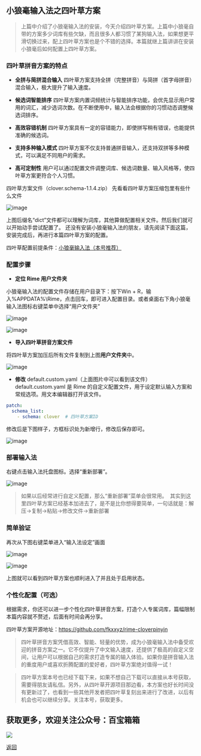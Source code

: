 ## 小狼毫输入法之四叶草方案

>上篇中介绍了小狼毫输入法的安装，今天介绍四叶草方案。上篇中小狼毫自带的方案多少词库有些欠缺，而且很多人都习惯了某狗输入法，如果想更平滑切换过来，配上四叶草方案也是个不错的选择。本篇就继上篇讲讲在安装小狼毫后如何配置上四叶草方案。

### 四叶草拼音方案的特点

*   **全拼与简拼混合输入**
四叶草方案支持全拼（完整拼音）与简拼（首字母拼音）混合输入，极大提升了输入速度。

*   **候选词智能排序**
四叶草方案内置词频统计与智能排序功能，会优先显示用户常用的词汇，减少选词次数。在不断使用中，输入法会根据你的习惯动态调整候选词排序。

*   **高效容错机制**
四叶草方案具有一定的容错能力，即使拼写稍有错误，也能提供准确的候选词。

*   **支持多种输入模式**
四叶草方案不仅支持普通拼音输入，还支持双拼等多种模式，可以满足不同用户的需求。

*   **高可定制性**
用户可以通过配置文件调整词库、候选词数量、输入风格等，使四叶草方案更符合个人习惯。


四叶草方案文件（clover.schema-1.1.4.zip）
先看看四叶草方案压缩包里有些什么文件

![image](../assets/img/006_XiaoLangHao_SYC/SYC00.png)

上图后缀名“dict”文件都可以理解为词库，其他算做配置相关文件。然后我们就可以开始动手尝试配置了。
还没有安装小狼毫输入法的朋友，请先阅读下面这篇，安装完成后，再进行本篇四叶草方案的配置。 

四叶草配置前提条件：[小狼毫输入法（本号推荐）](./docs/005_XiaoLangHao.md)

### 配置步骤

*   **定位 Rime 用户文件夹**

小狼毫输入法的配置文件存储在用户目录下：按下Win + R，输入%APPDATA%\Rime，点击回车，即可进入配置目录。或者桌面右下角小狼毫输入法图标右键菜单中选择“用户文件夹”

![image](../assets/img/006_XiaoLangHao_SYC/SYC01.png)

![image](../assets/img/006_XiaoLangHao_SYC/SYC02.png)



*   **导入四叶草拼音方案文件**

将四叶草方案加压后所有文件复制到上图**用户文件夹**中。

![image](../assets/img/006_XiaoLangHao_SYC/SYC03.png)


*   **修改**
default.custom.yaml（上面图片中可以看到该文件）
default.custom.yaml 是 Rime 的自定义配置文件，用于设定默认输入方案和常规选项。用文本编辑器打开该文件。
```YAML
patch:
  schema_list:
    - schema: clover  # 四叶草方案ID
```
修改后是下图样子，方框标识处为新增行，修改后保存即可。

![image](../assets/img/006_XiaoLangHao_SYC/SYC04.png)




### 部署输入法

右键点击输入法托盘图标。选择“重新部署”。

![image](../assets/img/006_XiaoLangHao_SYC/SYC05.png)


>如果以后经常进行自定义配置，那么“重新部署”菜单会很常用。 
其实到这里四叶草方案已经基本加进去了，是不是比你想得要简单，一句话就是：解压→复制→粘贴→修改文件→重新部署

### 简单验证

再次从下图右键菜单进入“输入法设定”画面

![image](../assets/img/006_XiaoLangHao_SYC/SYC06.png)

![image](../assets/img/006_XiaoLangHao_SYC/SYC07.png)

上图就可以看到四叶草方案也顺利进入了并且处于启用状态。



### 个性化配置（可选）

根据需求，你还可以进一步个性化四叶草拼音方案，打造个人专属词库，篇幅限制本篇内容就不赘述，后面有时间会再分享。

四叶草方案开源地址：https://github.com/fkxxyz/rime-cloverpinyin

>四叶草拼音方案凭借高效、智能、轻量的优势，成为小狼毫输入法中备受欢迎的拼音方案之一。它不仅提升了中文输入速度，还提供了极高的自定义空间，让用户可以根据自己的需求打造专属的输入体验。如果你是拼音输入法的重度用户或喜欢折腾配置的爱好者，四叶草方案绝对值得一试！


>四叶草方案本号也已经下载下来，如果不想自己下载可以直接从本号获取，需要得朋友请私信。另外，从四叶草开源项目那边看，本方案也好长时间没有更新过了，也看到一些其他开发者把四叶草复刻出来进行了改进，以后有机会也可以继续分享。关注本号，获取更多。


## 获取更多，欢迎关注公众号：百宝箱箱
<img src="../assets/GongZhongHao.png" style="max-width:100%; height:auto;">

[返回](..)